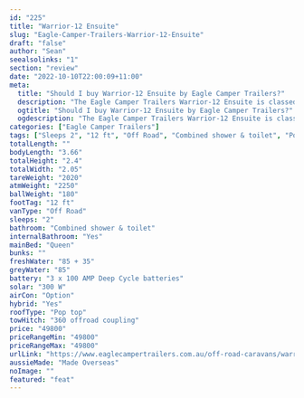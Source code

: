 ```yaml
---
id: "225"
title: "Warrior-12 Ensuite"
slug: "Eagle-Camper-Trailers-Warrior-12-Ensuite"
draft: "false"
author: "Sean"
seealsolinks: "1"
section: "review"
date: "2022-10-10T22:00:09+11:00"
meta:
  title: "Should I buy Warrior-12 Ensuite by Eagle Camper Trailers?"
  description: "The Eagle Camper Trailers Warrior-12 Ensuite is classed as Off Road, and sleeps 2 people. It is Made Overseas and comes in at 12 ft. It generally has Combined shower & toilet."
  ogtitle: "Should I buy Warrior-12 Ensuite by Eagle Camper Trailers?"
  ogdescription: "The Eagle Camper Trailers Warrior-12 Ensuite is classed as Off Road, and sleeps 2 people. It is Made Overseas and comes in at 12 ft. It generally has Combined shower & toilet."
categories: ["Eagle Camper Trailers"]
tags: ["Sleeps 2", "12 ft", "Off Road", "Combined shower & toilet", "Pop top", "Under 50k"]
totalLength: ""
bodyLength: "3.66"
totalHeight: "2.4"
totalWidth: "2.05"
tareWeight: "2020"
atmWeight: "2250"
ballWeight: "180"
footTag: "12 ft"
vanType: "Off Road"
sleeps: "2"
bathroom: "Combined shower & toilet"
internalBathroom: "Yes"
mainBed: "Queen"
bunks: ""
freshWater: "85 + 35"
greyWater: "85"
battery: "3 x 100 AMP Deep Cycle batteries"
solar: "300 W"
airCon: "Option"
hybrid: "Yes"
roofType: "Pop top"
towHitch: "360 offroad coupling"
price: "49800"
priceRangeMin: "49800"
priceRangeMax: "49800"
urlLink: "https://www.eaglecampertrailers.com.au/off-road-caravans/warrior-offroad-hybrid-caravan/"
aussieMade: "Made Overseas"
noImage: ""
featured: "feat"
---
```

